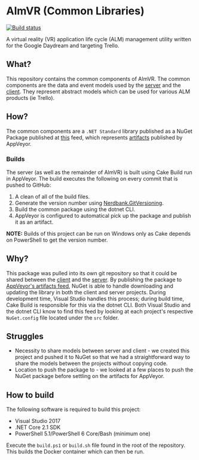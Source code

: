 # AlmVR (Common Libraries)
[![Build status](https://ci.appveyor.com/api/projects/status/667xv6tv84ciw3y5/branch/master?svg=true)](https://ci.appveyor.com/project/ccrutchf/almvr-common/branch/master)

A virtual reality (VR) application life cycle (ALM) management utility written for the Google Daydream and targeting Trello.

## What?
This repository contains the common components of AlmVR.  The common components are the data and event models used by the [server](https://github.com/ccrutchf/almvr-server) and the [client](https://github.com/ccrutchf/almvr-client).  They represent abstract models which can be used for various ALM products (ie Trello).

## How?
The common components are a `.NET Standard` library published as a NuGet Package published at [this](https://ci.appveyor.com/nuget/almvr-common-ivwn4jqfduci) feed, which represents [artifacts](https://ci.appveyor.com/project/ccrutchf/almvr-common/branch/master/artifacts) published by AppVeyor.

### Builds
The server (as well as the remainder of AlmVR) is built using Cake Build run in AppVeyor.  The build executes the following on every commit that is pushed to GitHub:
1. A clean of all of the build files.
2. Generate the version number using [Nerdbank.GitVersioning](https://github.com/AArnott/Nerdbank.GitVersioning).
3. Build the common package using the dotnet CLI.
4. AppVeyor is configured to automatical pick up the package and publish it as an artifact.

**NOTE:** Builds of this project can be run on Windows only as Cake depends on PowerShell to get the version number.

## Why?
This package was pulled into its own git repository so that it could be shared between the [client](https://github.com/ccrutchf/almvr-client) and the [server](https://github.com/ccrutchf/almvr-server).  By publishing the package to [AppVeyor's artifacts feed](https://ci.appveyor.com/project/ccrutchf/almvr-common/branch/master/artifacts), NuGet is able to handle downloading and updating the library in both the client and server projects.  During development time, Visual Studio handles this process; during build time, Cake Build is responsible for this via the dotnet CLI.  Both Visual Studio and the dotnet CLI know to find this feed by looking at each project's respective `NuGet.config` file located under the `src` folder.

## Struggles
* Necessity to share models between server and client - we created this project and pushed it to NuGet so that we had a straightforward way to share the models between the projects without copying code.
* Location to push the package to - we looked at a few places to push the NuGet package before settling on the artifacts for AppVeyor.
 
## How to build
The following software is required to build this project:
* Visual Studio 2017
* .NET Core 2.1 SDK
* PowerShell 5.1/PowerShell 6 Core/Bash (minimum one)

Execute the `build.ps1` or `build.sh` file found in the root of the repository.  This builds the Docker container which can then be run.
